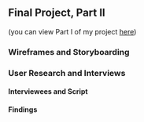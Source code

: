 ## Final Project, Part II 
(you can view Part I of my project [here](/project-part1.md))

### Wireframes and Storyboarding




### User Research and Interviews


#### Interviewees and Script




#### Findings



